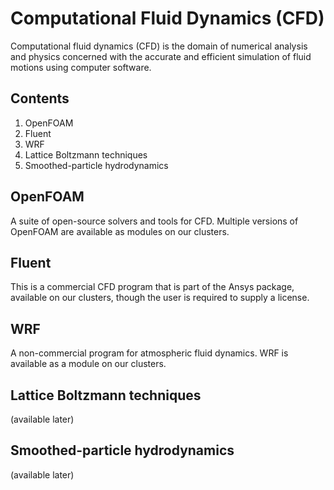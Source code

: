 # Computational Fluid Dynamics (CFD)

Computational fluid dynamics (CFD) is the domain of numerical analysis and physics concerned with the accurate and efficient simulation of fluid motions using computer software.

## Contents

1. OpenFOAM
2. Fluent
3. WRF
4. Lattice Boltzmann techniques
5. Smoothed-particle hydrodynamics


## OpenFOAM

A suite of open-source solvers and tools for CFD. Multiple versions of OpenFOAM are available as modules on our clusters.


## Fluent

This is a commercial CFD program that is part of the Ansys package, available on our clusters, though the user is required to supply a license.


## WRF

A non-commercial program for atmospheric fluid dynamics. WRF is available as a module on our clusters.


## Lattice Boltzmann techniques

(available later)


## Smoothed-particle hydrodynamics

(available later)
